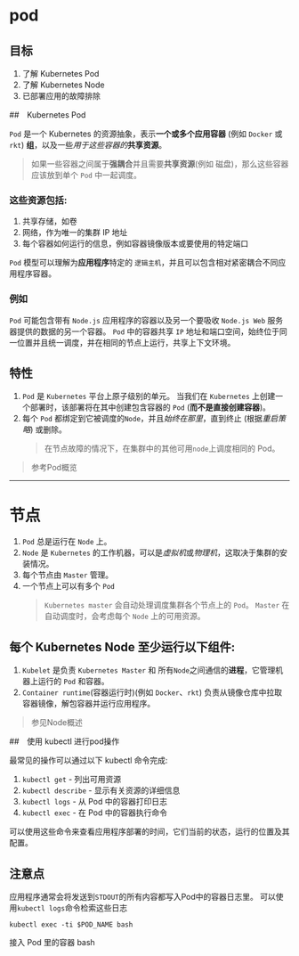 # pod

## 目标

1. 了解 Kubernetes Pod
2. 了解 Kubernetes Node
3. 已部署应用的故障排除

##　Kubernetes Pod

`Pod` 是一个 Kubernetes 的资源抽象，表示**一个或多个应用容器** (例如 `Docker` 或 `rkt`) **组**，以及一些*用于这些容器的***共享资源**。

> 如果一些容器之间属于**强耦合**并且需要**共享资源**(例如 磁盘)，那么这些容器应该放到单个 `Pod` 中一起调度。


### 这些资源包括:

1. 共享存储，如卷
2. 网络，作为唯一的集群 IP 地址
3. 每个容器如何运行的信息，例如容器镜像版本或要使用的特定端口

`Pod` 模型可以理解为**应用程序**特定的 `逻辑主机`，并且可以包含相对紧密耦合不同应用程序容器。

### 例如

`Pod` 可能包含带有 `Node.js` 应用程序的容器以及另一个要吸收 `Node.js Web` 服务器提供的数据的另一个容器。
`Pod` 中的容器共享 `IP` 地址和端口空间，始终位于同一位置并且统一调度，并在相同的节点上运行，共享上下文环境。

## 特性

1. `Pod` 是 `Kubernetes` 平台上原子级别的单元。
    当我们在 `Kubernetes` 上创建一个部署时，该部署将在其中创建包含容器的 `Pod` (**而不是直接创建容器**)。
2. 每个 `Pod` 都绑定到它被调度的`Node`，并且*始终在那里*，直到终止 (根据*重启策略*) 或删除。
    > 在节点故障的情况下，在集群中的其他可用`node`上调度相同的 Pod。

> 参考Pod概览

--------------

# 节点

1. `Pod` 总是运行在 `Node` 上。
2. `Node` 是 `Kubernetes` 的工作机器，可以是*虚拟机*或*物理机*，这取决于集群的安装情况。
3. 每个节点由 `Master` 管理。
4. 一个节点上可以有多个 `Pod`
    > `Kubernetes master` 会自动处理调度集群各个节点上的 `Pod`。
    `Master` 在自动调度时，会考虑每个 `Node` 上的可用资源。

## 每个 Kubernetes Node 至少运行以下组件:

1. `Kubelet` 是负责 `Kubernetes Master` 和 所有`Node`之间通信的**进程**，它管理机器上运行的 `Pod` 和容器。
2. `Container runtime`(容器运行时)(例如 `Docker`、`rkt`) 负责从镜像仓库中拉取容器镜像，解包容器并运行应用程序。

> 参见Node概述

##　使用 kubectl 进行pod操作

最常见的操作可以通过以下 kubectl 命令完成:

1. `kubectl get` - 列出可用资源
2. `kubectl describe` - 显示有关资源的详细信息
3. `kubectl logs` - 从 Pod 中的容器打印日志
4. `kubectl exec` - 在 Pod 中的容器执行命令

可以使用这些命令来查看应用程序部署的时间，它们当前的状态，运行的位置及其配置。

## 注意点

应用程序通常会将发送到`STDOUT`的所有内容都写入Pod中的容器日志里。
可以使用`kubectl logs`命令检索这些日志

`kubectl exec -ti $POD_NAME bash`

接入 Pod 里的容器 bash